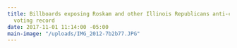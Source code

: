 ```yaml
---
title: Billboards exposing Roskam and other Illinois Republicans anti-constituent
  voting record
date: 2017-11-01 11:14:00 -05:00
main-image: "/uploads/IMG_2012-7b2b77.JPG"
---
```


